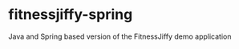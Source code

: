 fitnessjiffy-spring
===================

Java and Spring based version of the FitnessJiffy demo application
